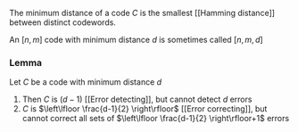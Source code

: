 The minimum distance of a code $C$ is the smallest [[Hamming distance]] between distinct codewords.

An $[n,m]$ code with minimum distance $d$ is sometimes called $[n,m,d]$

### Lemma
Let $C$ be a code with minimum distance $d$ 
1. Then $C$ is $(d-1)$ [[Error detecting]], but cannot detect $d$ errors
2. $C$ is $\left\lfloor  \frac{d-1}{2}  \right\rfloor$ [[Error correcting]], but cannot correct all sets of $\left\lfloor  \frac{d-1}{2}  \right\rfloor+1$ errors
